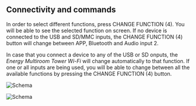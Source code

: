 ## Connectivity and commands

In order to select different functions, press CHANGE FUNCTION (4). You will be able to see the selected function on screen. If no device is connected to the USB and SD/MMC inputs, the CHANGE FUNCTION (4) button will change between APP, Bluetooth and Audio input 2.

In case that you connect a device to any of the USB or SD onputs, the *Energy Multiroom Tower Wi-Fi* will change automatically to that function. If one or all inputs are being used, you will be able to change between all the available functions by pressing the CHANGE FUNCTION (4) button.

![Schema](http://static.energysistem.com/images/manuals/42677/56e82ab30f03f.jpg)

![Schema](http://static.energysistem.com/images/manuals/42677/56e82b9d45965.jpg)
